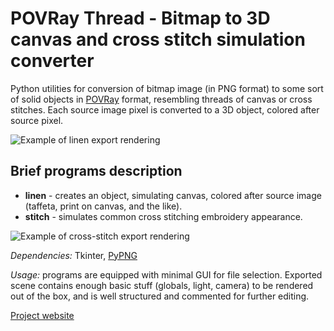 # POVRay Thread - Bitmap to 3D canvas and cross stitch simulation converter

Python utilities for conversion of bitmap image (in PNG format) to some sort of solid objects in [POVRay](https://www.povray.org/) format, resembling threads of canvas or cross stitches. Each source image pixel is converted to a 3D object, colored after source pixel.

![Example of linen export rendering](https://dnyarri.github.io/thread/linen24x512.png)

## Brief programs description  

- **linen** - creates an object, simulating canvas, colored after source image (taffeta, print on canvas, and the like).
- **stitch** - simulates common cross stitching embroidery appearance.

![Example of cross-stitch export rendering](https://dnyarri.github.io/thread/stitch24x512.png)

*Dependencies:* Tkinter, [PyPNG](https://gitlab.com/drj11/pypng)

*Usage:* programs are equipped with minimal GUI for file selection. Exported scene contains enough basic stuff (globals, light, camera) to be rendered out of the box, and is well structured and commented for further editing.

[Project website](https://dnyarri.github.io/)